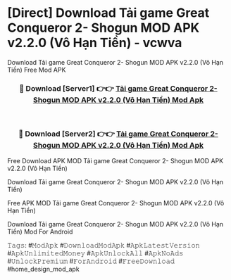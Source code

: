 # [Direct] Download Tải game Great Conqueror 2- Shogun MOD APK v2.2.0 (Vô Hạn Tiền) - vcwva
Download Tải game Great Conqueror 2- Shogun MOD APK v2.2.0 (Vô Hạn Tiền) Free Mod APK

<div align="center">
<h3>🔴 Download [Server1] 👉👉 <a href="https://apk-comot.site?title=Tải_game_Great_Conqueror_2-_Shogun_MOD_APK_v2.2.0_(Vô_Hạn_Tiền)">Tải game Great Conqueror 2- Shogun MOD APK v2.2.0 (Vô Hạn Tiền) Mod Apk</a></h3><br>

<h3>🔴 Download [Server2] 👉👉 <a href="https://apk-comot.site?title=Tải_game_Great_Conqueror_2-_Shogun_MOD_APK_v2.2.0_(Vô_Hạn_Tiền)">Tải game Great Conqueror 2- Shogun MOD APK v2.2.0 (Vô Hạn Tiền) Mod Apk</a></h3>
</div>


Free Download APK MOD Tải game Great Conqueror 2- Shogun MOD APK v2.2.0 (Vô Hạn Tiền)

Download Tải game Great Conqueror 2- Shogun MOD APK v2.2.0 (Vô Hạn Tiền) 

Free APK MOD Tải game Great Conqueror 2- Shogun MOD APK v2.2.0 (Vô Hạn Tiền) 

Download Tải game Great Conqueror 2- Shogun MOD APK v2.2.0 (Vô Hạn Tiền) Mod For Android

𝚃𝚊𝚐𝚜: #𝙼𝚘𝚍𝙰𝚙𝚔 #𝙳𝚘𝚠𝚗𝚕𝚘𝚊𝚍𝙼𝚘𝚍𝙰𝚙𝚔 #𝙰𝚙𝚔𝙻𝚊𝚝𝚎𝚜𝚝𝚅𝚎𝚛𝚜𝚒𝚘𝚗 #𝙰𝚙𝚔𝚄𝚗𝚕𝚒𝚖𝚒𝚝𝚎𝚍𝙼𝚘𝚗𝚎𝚢 #𝙰𝚙𝚔𝚄𝚗𝚕𝚘𝚌𝚔𝙰𝚕𝚕 #𝙰𝚙𝚔𝙽𝚘𝙰𝚍𝚜 #𝚄𝚗𝚕𝚘𝚌𝚔𝙿𝚛𝚎𝚖𝚒𝚞𝚖 #𝙵𝚘𝚛𝙰𝚗𝚍𝚛𝚘𝚒𝚍 #𝙵𝚛𝚎𝚎𝙳𝚘𝚠𝚗𝚕𝚘𝚊𝚍 #home_design_mod_apk